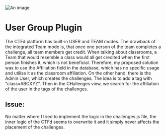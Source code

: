 ![An image](/UserGroupPlugin_banner.png)
# User Group Plugin

The CTFd platform has built-in USER and TEAM modes. The drawback of the integrated Team mode is, that once one
person of the team completes a challenge, all team members get credit. When talking about classrooms, a Team
that would resemble a class would all get credited when the first person finishes it, which is not beneficial.
Therefore, my proposed solution was to use the Affiliation field in the database, which has no specific usage
and utilise it as the classroom affiliation. On the other hand, there is the Admin User, which creates the challenges.
The idea is to add a tag with "class=ABCXYZ". Then in the CHallenges view, we search for the affiliation of the user
in the tags of the challenges.

## Issue:

No matter where I tried to implement the logic in the challenges.js file, the inner logic of the CTFd seems to overwrite
it and it simply never affects the placement of the challenges.
